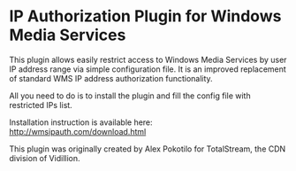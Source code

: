 IP Authorization Plugin for Windows Media Services
=========

This plugin allows easily restrict access to Windows Media Services by user IP address range via simple configuration file. It is an improved replacement of standard WMS IP address authorization functionality. 

All you need to do is to install the plugin and fill the config file with restricted IPs list.

Installation instruction is available here: http://wmsipauth.com/download.html

This plugin was originally created by Alex Pokotilo for TotalStream, the CDN division of Vidillion.